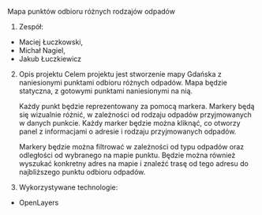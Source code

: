 Mapa punktów odbioru różnych rodzajów odpadów

1. Zespół:
- Maciej Łuczkowski,
- Michał Nagiel,
- Jakub Łuczkiewicz


2. Opis projektu
	Celem projektu jest stworzenie mapy Gdańska z naniesionymi punktami odbioru różnych odpadów. Mapa będzie statyczna, z gotowymi punktami naniesionymi na nią.
	
	Każdy punkt będzie reprezentowany za pomocą markera. Markery będą się wizualnie różnić, w zależności od rodzaju odpadów przyjmowanych w danych punkcie. Każdy marker będzie można kliknąć, co otworzy panel z informacjami o adresie i rodzaju przyjmowanych odpadów.
	
	Markery będzie można filtrować w zależności od typu odpadów oraz odległości od wybranego na mapie punktu. Będzie można również wyszukać konkretny adres na mapie i znaleźć trasę od tego adresu do najbliższego punktu odbioru odpadów.


3. Wykorzystywane technologie:
- OpenLayers
